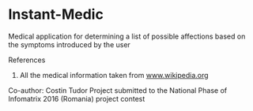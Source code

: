 # Instant-Medic
Medical application for determining a list of possible affections based on the symptoms introduced by the user

References
1. All the medical information taken from www.wikipedia.org

Co-author: Costin Tudor
Project submitted to the National Phase of Infomatrix 2016 (Romania) project contest
